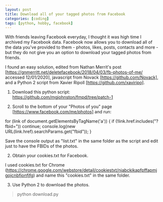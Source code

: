 ```yaml
---
layout: post
title: Download all of your tagged photos from Facebook
categories: [coding]
tags: [python, hobby, facebook]
---
```


With friends leaving Facebook everyday, I thought it was high time I archived my Facebook data. Facebook now allows you to download all of the data you've provided to them - photos, likes, posts, contacts and more - but they do not give you an option to download your tagged photos from friends.

I found an easy solution, edited from Nathan Merrit's post [https://gnmerritt.net/deletefacebook/2018/04/03/fb-photos-of-me/ accessed 12/01/2020], javascript from Novack [https://github.com/Novack], and a Python 2 script from Xavier Ripoll [https://github.com/xaviripo].

1. Download this python script: https://github.com/mgjohnston/fmpd/tree/patch-1

2. Scroll to the bottom of your "Photos of you" page [https://www.facebook.com/me/photos] and run:

for (link of document.getElementsByTagName('a')) { if (!link.href.includes("?fbid=")) continue; console.log(new URL(link.href).searchParams.get("fbid")); }

Save the console output as "list.txt" in the same folder as the script and edit just to have the FBIDs of the photos. 

2. Obtain your cookies.txt for Facebook.

I used cookies.txt for Chrome (https://chrome.google.com/webstore/detail/cookiestxt/njabckikapfpffapmjgojcnbfjonfjfg) and name this "cookies.txt" in the same folder.

3. Use Python 2 to download the photos.

> python download.py

